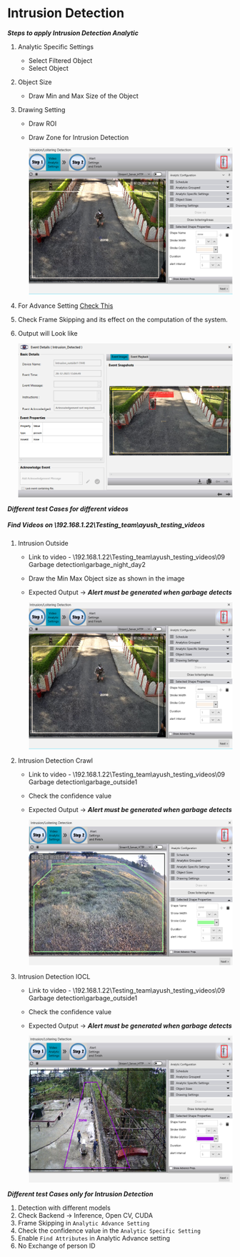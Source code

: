 # **Intrusion Detection**
 
***Steps to apply Intrusion Detection Analytic***

1. Analytic Specific Settings
   - Select Filtered Object
   - Select Object
2. Object Size
   - Draw Min and Max Size of the Object
4. Drawing Setting
   - Draw ROI
   - Draw Zone for Intrusion Detection

     ![image](https://github.com/ayushaggarwalI2V/Video-Analytics-Server/blob/main/10%20Intrusion%20Detection/images/intrusion%20outside.png "Intrusion Detection")

5. For Advance Setting [Check This](https://stackoverflowteams.com/c/i2v-systems/questions/132)
6. Check Frame Skipping and its effect on the computation of the system.
7. Output will Look like

     ![image](https://github.com/ayushaggarwalI2V/Video-Analytics-Server/blob/main/10%20Intrusion%20Detection/images/alert%20intrusion.png "Intrusion Detection output")

***Different test Cases for different videos***
##### Find Videos on _\\192.168.1.22\Testing_team\ayush_testing_videos_

1. Intrusion Outside
   - Link to video - \\192.168.1.22\Testing_team\ayush_testing_videos\09 Garbage detection\garbage_night_day2
   - Draw the Min Max Object size as shown in the image
   - Expected Output -> **_Alert must be generated when garbage detects_**
     
     ![image](https://github.com/ayushaggarwalI2V/Video-Analytics-Server/blob/main/10%20Intrusion%20Detection/images/intrusion%20outside.png "Intrusion Detection")

2. Intrusion Detection Crawl
   - Link to video - \\192.168.1.22\Testing_team\ayush_testing_videos\09 Garbage detection\garbage_outside1
   - Check the confidence value
   - Expected Output -> **_Alert must be generated when garbage detects_**
   
     ![image](https://github.com/ayushaggarwalI2V/Video-Analytics-Server/blob/main/10%20Intrusion%20Detection/images/intrusion%20crawl.png "Garbage Detection")

3. Intrusion Detection IOCL
   - Link to video - \\192.168.1.22\Testing_team\ayush_testing_videos\09 Garbage detection\garbage_outside1
   - Check the confidence value
   - Expected Output -> **_Alert must be generated when garbage detects_**
   
     ![image](https://github.com/ayushaggarwalI2V/Video-Analytics-Server/blob/main/10%20Intrusion%20Detection/images/intrusion%20iocl.png "Garbage Detection")

***Different test Cases only for Intrusion Detection***

1. Detection with different models
2. Check Backend -> Inference, Open CV, CUDA
3. Frame Skipping in `Analytic Advance Setting`
4. Check the confidence value in the `Analytic Specific Setting`
5. Enable `Find Attributes` in Analytic Advance setting
6. No Exchange of person ID
